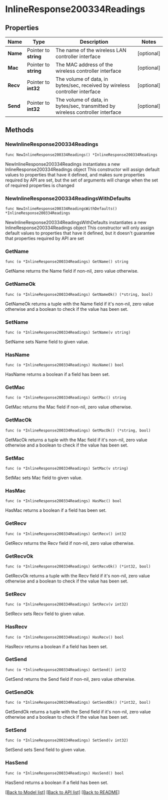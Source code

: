 # InlineResponse200334Readings

## Properties

Name | Type | Description | Notes
------------ | ------------- | ------------- | -------------
**Name** | Pointer to **string** | The name of the wireless LAN controller interface | [optional] 
**Mac** | Pointer to **string** | The MAC address of the wireless controller interface | [optional] 
**Recv** | Pointer to **int32** | The volume of data, in bytes/sec, received by wireless controller interface | [optional] 
**Send** | Pointer to **int32** | The volume of data, in bytes/sec, transmitted by wireless controller interface | [optional] 

## Methods

### NewInlineResponse200334Readings

`func NewInlineResponse200334Readings() *InlineResponse200334Readings`

NewInlineResponse200334Readings instantiates a new InlineResponse200334Readings object
This constructor will assign default values to properties that have it defined,
and makes sure properties required by API are set, but the set of arguments
will change when the set of required properties is changed

### NewInlineResponse200334ReadingsWithDefaults

`func NewInlineResponse200334ReadingsWithDefaults() *InlineResponse200334Readings`

NewInlineResponse200334ReadingsWithDefaults instantiates a new InlineResponse200334Readings object
This constructor will only assign default values to properties that have it defined,
but it doesn't guarantee that properties required by API are set

### GetName

`func (o *InlineResponse200334Readings) GetName() string`

GetName returns the Name field if non-nil, zero value otherwise.

### GetNameOk

`func (o *InlineResponse200334Readings) GetNameOk() (*string, bool)`

GetNameOk returns a tuple with the Name field if it's non-nil, zero value otherwise
and a boolean to check if the value has been set.

### SetName

`func (o *InlineResponse200334Readings) SetName(v string)`

SetName sets Name field to given value.

### HasName

`func (o *InlineResponse200334Readings) HasName() bool`

HasName returns a boolean if a field has been set.

### GetMac

`func (o *InlineResponse200334Readings) GetMac() string`

GetMac returns the Mac field if non-nil, zero value otherwise.

### GetMacOk

`func (o *InlineResponse200334Readings) GetMacOk() (*string, bool)`

GetMacOk returns a tuple with the Mac field if it's non-nil, zero value otherwise
and a boolean to check if the value has been set.

### SetMac

`func (o *InlineResponse200334Readings) SetMac(v string)`

SetMac sets Mac field to given value.

### HasMac

`func (o *InlineResponse200334Readings) HasMac() bool`

HasMac returns a boolean if a field has been set.

### GetRecv

`func (o *InlineResponse200334Readings) GetRecv() int32`

GetRecv returns the Recv field if non-nil, zero value otherwise.

### GetRecvOk

`func (o *InlineResponse200334Readings) GetRecvOk() (*int32, bool)`

GetRecvOk returns a tuple with the Recv field if it's non-nil, zero value otherwise
and a boolean to check if the value has been set.

### SetRecv

`func (o *InlineResponse200334Readings) SetRecv(v int32)`

SetRecv sets Recv field to given value.

### HasRecv

`func (o *InlineResponse200334Readings) HasRecv() bool`

HasRecv returns a boolean if a field has been set.

### GetSend

`func (o *InlineResponse200334Readings) GetSend() int32`

GetSend returns the Send field if non-nil, zero value otherwise.

### GetSendOk

`func (o *InlineResponse200334Readings) GetSendOk() (*int32, bool)`

GetSendOk returns a tuple with the Send field if it's non-nil, zero value otherwise
and a boolean to check if the value has been set.

### SetSend

`func (o *InlineResponse200334Readings) SetSend(v int32)`

SetSend sets Send field to given value.

### HasSend

`func (o *InlineResponse200334Readings) HasSend() bool`

HasSend returns a boolean if a field has been set.


[[Back to Model list]](../README.md#documentation-for-models) [[Back to API list]](../README.md#documentation-for-api-endpoints) [[Back to README]](../README.md)



